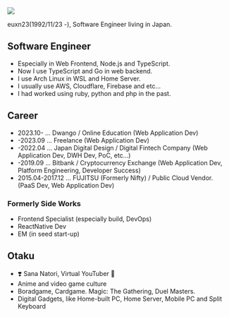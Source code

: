 <a href="https://github.com/anuraghazra/github-readme-stats">
  <img align="center" src="https://github-readme-stats.vercel.app/api?username=euxn23&count_private=true&show_icons=true" />
</a>

euxn23(1992/11/23 -), Software Engineer living in Japan.

## Software Engineer

- Especially in Web Frontend, Node.js and TypeScript.
- Now I use TypeScript and Go in web backend.
- I use Arch Linux in WSL and Home Server.
- I usually use AWS, Cloudflare, Firebase and etc...
- I had worked using ruby, python and php in the past.

## Career

- 2023.10- ... Dwango / Online Education (Web Application Dev)
- -2023.09 ... Freelance (Web Application Dev)
- -2022.04 ... Japan Digital Design / Digital Fintech Company (Web Application Dev, DWH Dev, PoC, etc...)
- -2019.09 ... Bitbank / Cryptocurrency Exchange (Web Application Dev, Platform Engineering, Developer Success)
- 2015.04-2017.12 ... FUJITSU (Formerly Nifty) / Public Cloud Vendor. (PaaS Dev, Web Application Dev)

### Formerly Side Works

- Frontend Specialist (especially build, DevOps)
- ReactNative Dev
- EM (in seed start-up)

## Otaku

- :heavy_heart_exclamation: Sana Natori, Virtual YouTuber :eggplant:
- Anime and video game culture
- Boradgame, Cardgame. Magic: The Gathering, Duel Masters.
- Digital Gadgets, like Home-built PC, Home Server, Mobile PC and Split Keyboard
